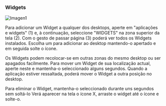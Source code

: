 ### Widgets

![Imagen1](http://static.energysistem.com/images/manuals/42178/542bc272e5522.jpg)

Para adicionar um Widget a qualquer dos desktops, aperte em "aplicações e widgets" (1) e, à continuação, seleccione "WIDGETS" na zona superior da tela (2). Com o gesto de passar página (3) poderá ver todos os Widgets instalados. Escolha um para adicionar ao desktop mantendo-o apertado e em seguida solte o ícone.

Os Widgets podem recolocar-se em outras zonas do mesmo desktop ou ser apagados facilmente. Para mover um Widget de sua localização actual, aperte neste e mantenha-o seleccionado alguns segundos. Quando a aplicação estiver ressaltada, poderá mover o Widget a outra posição no desktop.


Para eliminar o Widget, mantenha-o seleccionado durante uns segundos sem soltá-lo Verá aparecer na tela o ícone X, arraste o widget até o ícone e solte-o.


